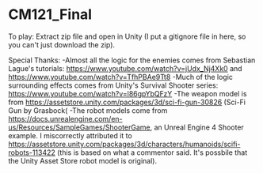 # CM121_Final

To play: Extract zip file and open in Unity (I put a gitignore file in here, so you can't just download the zip).

Special Thanks:
-Almost all the logic for the enemies comes from Sebastian Lague's tutorials: https://www.youtube.com/watch?v=jUdx_Nj4Xk0 and https://www.youtube.com/watch?v=TfhPBAe9Tt8
-Much of the logic surrounding effects comes from Unity's Survival Shooter series: https://www.youtube.com/watch?v=l86gpYbQFzY
-The weapon model is from https://assetstore.unity.com/packages/3d/sci-fi-gun-30826 (Sci-Fi Gun by Grasbock(
-The robot models come from https://docs.unrealengine.com/en-us/Resources/SampleGames/ShooterGame, an Unreal Engine 4 Shooter example. I miscorrectly attributed it to https://assetstore.unity.com/packages/3d/characters/humanoids/scifi-robots-113422 (this is based on what a commentor said. It's possbile that the Unity Asset Store robot model is original).
